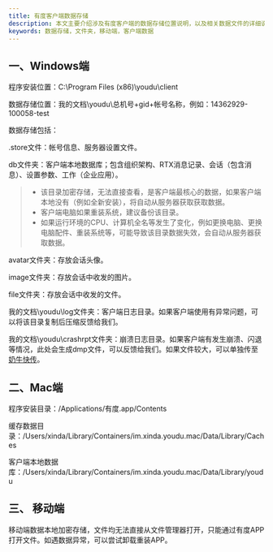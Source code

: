```yaml
---
title: 有度客户端数据存储
description: 本文主要介绍涉及有度客户端的数据存储位置说明，以及相关数据文件的详细说明。
keywords: 数据存储，文件夹，移动端，客户端数据
---
```


## 一、Windows端

程序安装位置：C:\Program Files (x86)\youdu\client

数据存储位置：我的文档\youdu\总机号+gid+帐号名称，例如：14362929-100058-test

数据存储包括：

.store文件：帐号信息、服务器设置文件。

db文件夹：客户端本地数据库；包含组织架构、RTX消息记录、会话（包含消息）、设置参数、工作（企业应用）。

> - 该目录加密存储，无法直接查看，是客户端最核心的数据，如果客户端本地没有（例如全新安装），将自动从服务器获取获取数据。
> - 客户端电脑如果重装系统，建议备份该目录。 
> - 如果运行环境的CPU、计算机全名等发生了变化，例如更换电脑、更换电脑配件、重装系统等，可能导致该目录数据失效，会自动从服务器获取数据。

avatar文件夹：存放会话头像。

image文件夹：存放会话中收发的图片。

file文件夹：存放会话中收发的文件。

我的文档\youdu\log文件夹：客户端日志目录。如果客户端使用有异常问题，可以将该目录复制后压缩反馈给我们。

我的文档\youdu\crashrpt文件夹：崩溃日志目录。如果客户端有发生崩溃、闪退等情况，此处会生成dmp文件，可以反馈给我们。如果文件较大，可以单独传至[奶牛快传](https://cowtransfer.com/)。



## 二、Mac端

程序安装目录：/Applications/有度.app/Contents

缓存数据目录：/Users/xinda/Library/Containers/im.xinda.youdu.mac/Data/Library/Caches

客户端本地数据库：/Users/xinda/Library/Containers/im.xinda.youdu.mac/Data/Library/youdu



## 三、 移动端

移动端数据本地加密存储，文件均无法直接从文件管理器打开，只能通过有度APP打开文件。如遇数据异常，可以尝试卸载重装APP。

